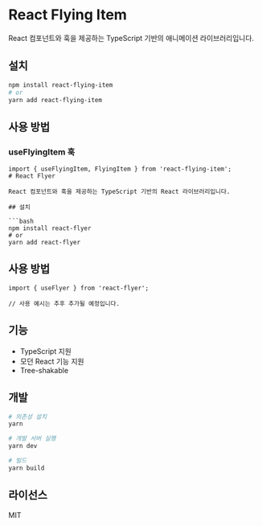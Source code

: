 # React Flying Item

React 컴포넌트와 훅을 제공하는 TypeScript 기반의 애니메이션 라이브러리입니다.

## 설치

```bash
npm install react-flying-item
# or
yarn add react-flying-item
```

## 사용 방법

### useFlyingItem 훅

```tsx
import { useFlyingItem, FlyingItem } from 'react-flying-item';
# React Flyer

React 컴포넌트와 훅을 제공하는 TypeScript 기반의 React 라이브러리입니다.

## 설치

```bash
npm install react-flyer
# or
yarn add react-flyer
```

## 사용 방법

```tsx
import { useFlyer } from 'react-flyer';

// 사용 예시는 추후 추가될 예정입니다.
```

## 기능

- TypeScript 지원
- 모던 React 기능 지원
- Tree-shakable

## 개발

```bash
# 의존성 설치
yarn

# 개발 서버 실행
yarn dev

# 빌드
yarn build
```

## 라이선스

MIT
